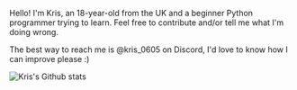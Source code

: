 Hello! I'm Kris, an 18-year-old from the UK and a beginner Python programmer trying to learn.
Feel free to contribute and/or tell me what I'm doing wrong.

The best way to reach me is @kris_0605 on Discord, I'd love to know how I can improve please :)

![Kris's Github stats](https://github-readme-stats.vercel.app/api?username=kris-0605)
